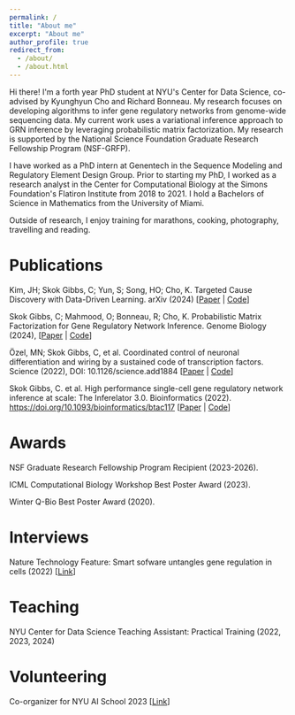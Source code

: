 ```yaml
---
permalink: /
title: "About me"
excerpt: "About me"
author_profile: true
redirect_from: 
  - /about/
  - /about.html
---
```


Hi there! I'm a forth year PhD student at NYU's Center for Data Science, co-advised by 
Kyunghyun Cho and Richard Bonneau. My research focuses on developing algorithms to infer gene regulatory networks from genome-wide 
sequencing data. My current work uses a variational inference approach to GRN inference by leveraging probabilistic matrix factorization.
My research is supported by the National Science Foundation Graduate Research Fellowship Program (NSF-GRFP).

I have worked as a PhD intern at Genentech in the Sequence Modeling and Regulatory Element Design Group. Prior to starting my PhD, I worked as a research analyst in the Center for Computational Biology at the Simons Foundation's Flatiron Institute from 2018 to 2021. I hold a Bachelors of Science in Mathematics from the University of Miami.

Outside of research, I enjoy training for marathons, cooking, photography, travelling and reading.

# Publications
Kim, JH; Skok Gibbs, C; Yun, S; Song, HO; Cho, K. 
Targeted Cause Discovery with Data-Driven Learning.
arXiv (2024)
[[Paper](https://arxiv.org/pdf/2408.16218) |
 [Code](https://github.com/snu-mllab/Targeted-Cause-Discovery)]

Skok Gibbs, C; Mahmood, O; Bonneau, R; Cho, K.
Probabilistic Matrix Factorization for Gene Regulatory Network Inference. 
Genome Biology (2024),
[[Paper](https://doi.org/10.1186/s13059-024-03226-6) | 
[Code](https://github.com/nyu-dl/pmf-grn)]

Özel, MN; Skok Gibbs, C, et al. Coordinated control of neuronal differentiation and wiring by a sustained
code of transcription factors. 
Science (2022), DOI: 10.1126/science.add1884
[[Paper](https://www.science.org/doi/10.1126/science.add1884) | 
[Code](https://github.com/cskokgibbs/DMOLN_NetworkScripts)]

Skok Gibbs, C. et al. High performance single-cell gene regulatory network inference at scale: The Inferelator 3.0. 
Bioinformatics (2022). https://doi.org/10.1093/bioinformatics/btac117
[[Paper](https://doi.org/10.1101/2022.09.09.507305) | 
[Code](https://github.com/flatironinstitute/inferelator)]

# Awards
NSF Graduate Research Fellowship Program Recipient (2023-2026).

ICML Computational Biology Workshop Best Poster Award (2023).

Winter Q-Bio Best Poster Award (2020).

# Interviews
Nature Technology Feature: Smart sofware untangles gene regulation in cells (2022)
[[Link](https://doi.org/10.1038/d41586-022-02826-1)]

# Teaching
NYU Center for Data Science Teaching Assistant: Practical Training (2022, 2023, 2024)

# Volunteering
Co-organizer for NYU AI School 2023 [[Link](https://nyu-mll.github.io/nyu-ai-school-2023/)]